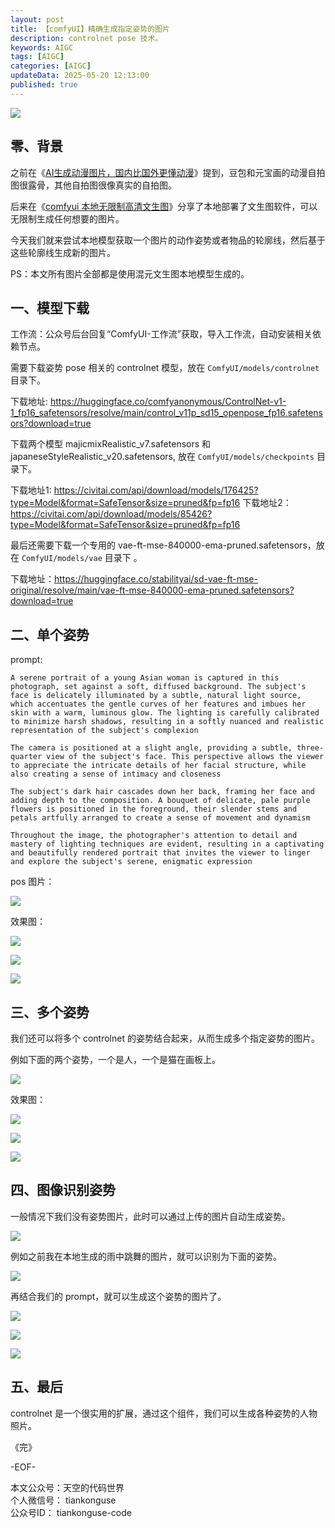 ```yaml
---
layout: post  
title: 【comfyUI】精确生成指定姿势的图片    
description: controlnet pose 技术。  
keywords: AIGC  
tags: [AIGC]  
categories: [AIGC]  
updateData: 2025-05-20 12:13:00  
published: true  
---
```



![](https://res2025.tiankonguse.com/images/2025/05/30/014.png) 


## 零、背景


之前在《[AI生成动漫图片，国内比国外更懂动漫](https://mp.weixin.qq.com/s/7_aAuGjJd0cjptD9W0BXfw)》提到，豆包和元宝画的动漫自拍图很露骨，其他自拍图很像真实的自拍图。   


后来在《[comfyui 本地无限制高清文生图](https://mp.weixin.qq.com/s/qIDtQnraKUhh0qtQY1Q-MQ)》分享了本地部署了文生图软件，可以无限制生成任何想要的图片。  



今天我们就来尝试本地模型获取一个图片的动作姿势或者物品的轮廓线，然后基于这些轮廓线生成新的图片。  


PS：本文所有图片全部都是使用混元文生图本地模型生成的。  


## 一、模型下载  


工作流：公众号后台回复“ComfyUI-工作流”获取，导入工作流，自动安装相关依赖节点。  


需要下载姿势 pose 相关的 controlnet 模型，放在  `ComfyUI/models/controlnet` 目录下。 


下载地址:  https://huggingface.co/comfyanonymous/ControlNet-v1-1_fp16_safetensors/resolve/main/control_v11p_sd15_openpose_fp16.safetensors?download=true

 


下载两个模型 majicmixRealistic_v7.safetensors 和 japaneseStyleRealistic_v20.safetensors, 放在  `ComfyUI/models/checkpoints` 目录下。 


下载地址1:  https://civitai.com/api/download/models/176425?type=Model&format=SafeTensor&size=pruned&fp=fp16
下载地址2： https://civitai.com/api/download/models/85426?type=Model&format=SafeTensor&size=pruned&fp=fp16


最后还需要下载一个专用的 vae-ft-mse-840000-ema-pruned.safetensors，放在 `ComfyUI/models/vae` 目录下 。  


下载地址：https://huggingface.co/stabilityai/sd-vae-ft-mse-original/resolve/main/vae-ft-mse-840000-ema-pruned.safetensors?download=true  





## 二、单个姿势  


prompt: 


```text
A serene portrait of a young Asian woman is captured in this photograph, set against a soft, diffused background. The subject's face is delicately illuminated by a subtle, natural light source, which accentuates the gentle curves of her features and imbues her skin with a warm, luminous glow. The lighting is carefully calibrated to minimize harsh shadows, resulting in a softly nuanced and realistic representation of the subject's complexion

The camera is positioned at a slight angle, providing a subtle, three-quarter view of the subject's face. This perspective allows the viewer to appreciate the intricate details of her facial structure, while also creating a sense of intimacy and closeness

The subject's dark hair cascades down her back, framing her face and adding depth to the composition. A bouquet of delicate, pale purple flowers is positioned in the foreground, their slender stems and petals artfully arranged to create a sense of movement and dynamism

Throughout the image, the photographer's attention to detail and mastery of lighting techniques are evident, resulting in a captivating and beautifully rendered portrait that invites the viewer to linger and explore the subject's serene, enigmatic expression
```


pos 图片：  



![](https://res2025.tiankonguse.com/images/2025/05/30/001.png) 



效果图：  



![](https://res2025.tiankonguse.com/images/2025/05/30/002.png) 


![](https://res2025.tiankonguse.com/images/2025/05/30/003.png) 


![](https://res2025.tiankonguse.com/images/2025/05/30/004.png) 



## 三、多个姿势


我们还可以将多个 controlnet 的姿势结合起来，从而生成多个指定姿势的图片。  



例如下面的两个姿势，一个是人，一个是猫在画板上。


![](https://res2025.tiankonguse.com/images/2025/05/30/005.png) 


效果图：  



![](https://res2025.tiankonguse.com/images/2025/05/30/006.png) 


![](https://res2025.tiankonguse.com/images/2025/05/30/007.png) 


![](https://res2025.tiankonguse.com/images/2025/05/30/008.png) 



## 四、图像识别姿势  


一般情况下我们没有姿势图片，此时可以通过上传的图片自动生成姿势。  



![](https://res2025.tiankonguse.com/images/2025/05/30/009.png) 


例如之前我在本地生成的雨中跳舞的图片，就可以识别为下面的姿势。  


![](https://res2025.tiankonguse.com/images/2025/05/30/010.png) 



再结合我们的 prompt，就可以生成这个姿势的图片了。  


![](https://res2025.tiankonguse.com/images/2025/05/30/011.png) 


![](https://res2025.tiankonguse.com/images/2025/05/30/012.png) 


![](https://res2025.tiankonguse.com/images/2025/05/30/013.png) 



## 五、最后  


controlnet 是一个很实用的扩展，通过这个组件，我们可以生成各种姿势的人物照片。  








《完》  


-EOF-  


本文公众号：天空的代码世界  
个人微信号： tiankonguse  
公众号ID： tiankonguse-code  
  